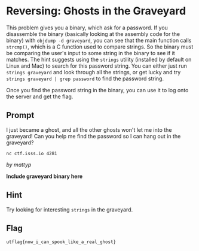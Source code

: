 # Reversing: Ghosts in the Graveyard
This problem gives you a binary, which ask for a password. 
If you disassemble the binary (basically looking at the assembly 
code for the binary) with `objdump -d graveyard`, you can see 
that the main function calls `strcmp()`, which is a C function 
used to compare strings. So the binary must be comparing the 
user's input to some string in the binary to see if it matches. 
The hint suggests using the `strings` utility (installed by 
default on Linux and Mac) to search for this password string. 
You can either just run `strings graveyard` and look through 
all the strings, or get lucky and try 
`strings graveyard | grep password` to find the password string. 

Once you find the password string in the binary, you can use 
it to log onto the server and get the flag.

## Prompt
I just became a ghost, and all the other ghosts won't 
let me into the graveyard! Can you help me find the 
password so I can hang out in the graveyard?

`nc ctf.isss.io 4281`

_by mattyp_

**Include graveyard binary here**

## Hint
Try looking for interesting `strings` in the graveyard.

## Flag
`utflag{now_i_can_spook_like_a_real_ghost}`
